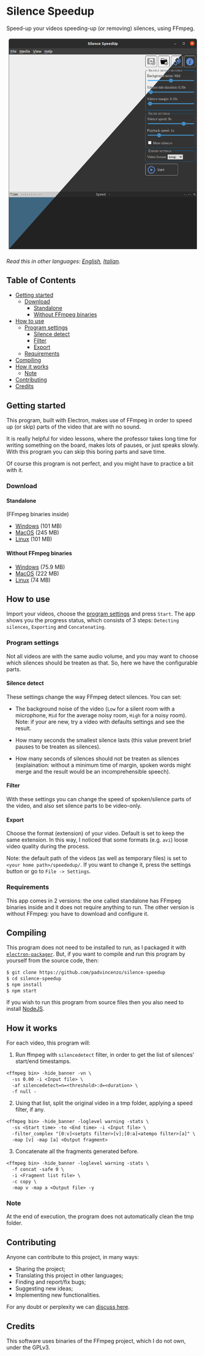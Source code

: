 # Silence Speedup
Speed-up your videos speeding-up (or removing) silences, using FFmpeg.

![Homescreen](assets/screenshots/homescreen.png)

*Read this in other languages: [English](README.md), [Italian](README.it.md).*

## Table of Contents
  - [Getting started](#getting-started)
    - [Download](#download)
      - [Standalone](#standalone)
      - [Without FFmpeg binaries](#without-ffmpeg-binaries)
  - [How to use](#how-to-use)
    - [Program settings](#program-settings)
      - [Silence detect](#silence-detect)
      - [Filter](#filter)
      - [Export](#export)
    - [Requirements](#requirements)
  - [Compiling](#compiling)
  - [How it works](#how-it-works)
    - [Note](#note)
  - [Contributing](#contributing)
  - [Credits](#credits)

## Getting started
This program, built with Electron, makes use of FFmpeg in order to speed up (or skip) parts of the video that are with no sound.

It is really helpful for video lessons, where the professor takes long time for writing something on the board, makes lots of pauses, or just speaks slowly. With this program you can skip this boring parts and save time.

Of course this program is not perfect, and you might have to practice a bit with it.

### Download

#### Standalone
(FFmpeg binaries inside)

* [Windows](https://github.com/padvincenzo/silence-speedup/releases/download/v1.2.1/Silence-SpeedUp-v1.2.1-win32-x64-standalone.zip) (101 MB)
* [MacOS](https://github.com/padvincenzo/silence-speedup/releases/download/v1.2.1/Silence-SpeedUp-v1.2.1-darwin-x64-standalone.zip) (245 MB)
* [Linux](https://github.com/padvincenzo/silence-speedup/releases/download/v1.2.1/Silence-SpeedUp-v1.2.1-linux-x64-standalone.zip) (101 MB)

#### Without FFmpeg binaries
* [Windows](https://github.com/padvincenzo/silence-speedup/releases/download/v1.2.1/Silence-SpeedUp-v1.2.1-win32-x64.zip) (75.9 MB)
* [MacOS](https://github.com/padvincenzo/silence-speedup/releases/download/v1.2.1/Silence-SpeedUp-v1.2.1-darwin-x64.zip) (222 MB)
* [Linux](https://github.com/padvincenzo/silence-speedup/releases/download/v1.2.1/Silence-SpeedUp-v1.2.1-linux-x64.zip) (74 MB)

## How to use
Import your videos, choose the [program settings](#program-settings) and press ``Start``. The app shows you the progress status, which consists of 3 steps: ``Detecting silences``, ``Exporting`` and ``Concatenating``.

### Program settings
Not all videos are with the same audio volume, and you may want to choose which silences should be treaten as that. So, here we have the configurable parts.

#### Silence detect
These settings change the way FFmpeg detect silences. You can set:

* The background noise of the video (`Low` for a silent room with a microphone, `Mid` for the average noisy room, `High` for a noisy room). Note: if your are new, try a video with defaults settings and see the result.

* How many seconds the smallest silence lasts (this value prevent brief pauses to be treaten as silences).

* How many seconds of silences should not be treaten as silences (explaination: without a minimum time of margin, spoken words might merge and the result would be an incomprehensible speech).

#### Filter
With these settings you can change the speed of spoken/silence parts of the video, and also set silence parts to be video-only.

#### Export
Choose the format (extension) of your video. Default is set to keep the same extension. In this way, I noticed that some formats (e.g. `avi`) loose video quality during the process.

Note: the default path of the videos (as well as temporary files) is set to `<your home path>/speededup/`. If you want to change it, press the settings button or go to `File -> Settings`.

### Requirements
This app comes in 2 versions: the one called standalone has FFmpeg binaries inside and it does not require anything to run. The other version is without FFmpeg: you have to download and configure it.

## Compiling
This program does not need to be installed to run, as I packaged it with [``electron-packager``](https://electron.github.io/electron-packager/master/). But, if you want to compile and run this program by yourself from the source code, then:

```
$ git clone https://github.com/padvincenzo/silence-speedup
$ cd silence-speedup
$ npm install
$ npm start
```

If you wish to run this program from source files then you also need to install [NodeJS](https://nodejs.org/en/).

## How it works
For each video, this program will:

1.  Run ffmpeg with ``silencedetect`` filter, in order to get the list of silences' start/end timestamps.

```
<ffmpeg bin> -hide_banner -vn \
  -ss 0.00 -i <Input file> \
  -af silencedetect=n=<threshold>:d=<duration> \
  -f null -
```

2.  Using that list, split the original video in a tmp folder, applying a speed filter, if any.

```
<ffmpeg bin> -hide_banner -loglevel warning -stats \
  -ss <Start time> -to <End time> -i <Input file> \
  -filter_complex "[0:v]<setpts filter>[v];[0:a]<atempo filter>[a]" \
  -map [v] -map [a] <Output fragment>
```

3.  Concatenate all the fragments generated before.

```
<ffmpeg bin> -hide_banner -loglevel warning -stats \
  -f concat -safe 0 \
  -i <Fragment list file> \
  -c copy \
  -map v -map a <Output file> -y
```

### Note
At the end of execution, the program does not automatically clean the tmp folder.

## Contributing
Anyone can contribute to this project, in many ways:
* Sharing the project;
* Translating this project in other languages;
* Finding and report/fix bugs;
* Suggesting new ideas;
* Implementing new functionalities.

For any doubt or perplexity we can [discuss here](https://github.com/padvincenzo/silence-speedup/discussions).

## Credits
This software uses binaries of the FFmpeg project, which I do not own, under the GPLv3.
